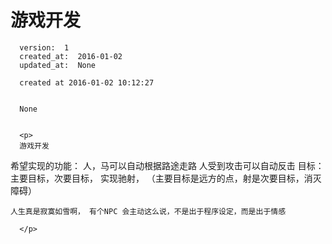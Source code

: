 
  # 游戏开发

      version:  1
      created_at:  2016-01-02
      updated_at:  None

      created at 2016-01-02 10:12:27 


      None


      <p>
      游戏开发
希望实现的功能：
	人，马可以自动根据路途走路
	人受到攻击可以自动反击
	目标：主要目标，次要目标， 实现驰射， （主要目标是远方的点，射是次要目标，消灭障碍）
	
	人生真是寂寞如雪啊， 有个NPC 会主动这么说，不是出于程序设定，而是出于情感

      </p>

  
